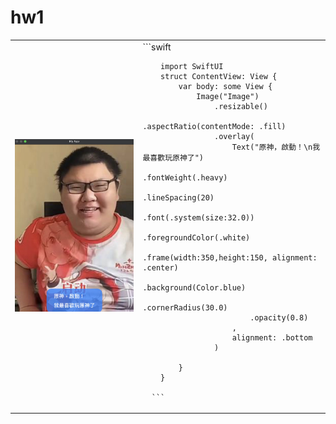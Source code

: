 <h1>hw1</h1>
<table>
  <tr>
    <td>
      <img src="https://raw.githubusercontent.com/ldhejlv/yzu-swiftui-1101412/main/screenshot 2023-10-02 13.50.01.jpg">
    </td>
    <td>
      ```swift
      
        import SwiftUI
        struct ContentView: View {
            var body: some View {
                Image("Image")
                    .resizable()
                    .aspectRatio(contentMode: .fill)
                    .overlay( 
                        Text("原神，啟動！\n我最喜歡玩原神了")
                            .fontWeight(.heavy)
                            .lineSpacing(20)
                            .font(.system(size:32.0))
                            .foregroundColor(.white)
                            .frame(width:350,height:150, alignment: .center)
                            .background(Color.blue)
                            .cornerRadius(30.0)
                            .opacity(0.8)
                        ,
                        alignment: .bottom
                    )
                
            }
        }

      ```
  </td>
  </tr>
</table>
